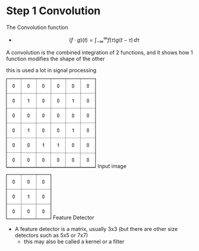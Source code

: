 # Step 1 Convolution

The Convolution function

- $$
  (f \cdot g)(t) =
  \int_{-\infty}^{\infty} f(\tau)g(t - \tau) \, d\tau
  $$

A convolution is the combined integration of 2 functions, and it shows how 1 function modifies the shape of the other

this is used a lot in signal processing

![Smiling Face Bin](./3.18.11.png)
Input image

![Feature Detector](./3.19.1.png)
Feature Detector

- A feature detector is a matrix, usually 3x3 (but there are other size detectors such as 5x5 or 7x7)
  - this may also be called a kernel or a filter
